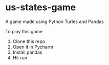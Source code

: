# us-states-game
A game made using Python Turles and Pandas 

To play this game

1. Clone this repo
2. Open it in Pycharm
3. Install pandas
4. Hit run
